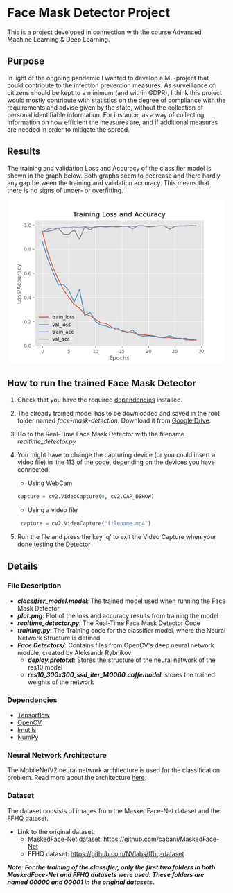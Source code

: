# Face Mask Detector Project
This is a project developed in connection with the course Advanced Machine Learning & Deep Learning.

## Purpose
In light of the ongoing pandemic I wanted to develop a ML-project that could contribute to the infection prevention 
measures. As surveillance of citizens should be kept to a minimum (and within GDPR), I think this project would mostly 
contribute with statistics on the degree of compliance with the requirements and advise given by the state, without the 
collection of personal identifiable information. For instance, as a way of collecting information on how efficient the 
measures are, and if additional measures are needed in order to mitigate the spread.

## Results
The training and validation Loss and Accuracy of the classifier model is shown in the graph below. Both graphs seem to 
decrease and there hardly any gap between the training and validation accuracy. This means that there is no signs of under- 
or overfitting.

![Plotted Loss/Accuracy Graph](plot.png "Plot")

## How to run the trained Face Mask Detector
1. Check that you have the required [dependencies](#dependencies) installed.
2. The already trained model has to be downloaded and saved in the root folder named *face-mask-detection*.
Download it from [Google Drive](https://drive.google.com/file/d/1bsa-TjEF0iY0yGaj6xJbTm8HsElN-i9J/view?usp=sharing).
3. Go to the Real-Time Face Mask Detector with the filename *realtime_detector.py*
4. You might have to change the capturing device (or you could insert a video file) in line 113 of the code, depending 
on the devices you have connected.

    * Using WebCam
    ```python
    capture = cv2.VideoCapture(0, cv2.CAP_DSHOW)
    ```
   * Using a video file
   ```python
    capture = cv2.VideoCapture("filename.mp4")
    ```
   
5. Run the file and press the key 'q' to exit the Video Capture when your done testing the Detector

## Details
### File Description
* ***classifier_model.model***: The trained model used when running the Face Mask Detector
* ***plot.png***: Plot of the loss and accuracy results from training the model
* ***realtime_detector.py***: The Real-Time Face Mask Detector Code
* ***training.py***: The Training code for the classifier model, where the Neural Network Structure is defined
* ***Face Detectors/***: Contains files from OpenCV's deep neural network module, created by Aleksandr Rybnikov
	* ***deploy.prototxt***: Stores the structure of the neural network of the res10 model
	* ***res10_300x300_ssd_iter_140000.caffemodel***: stores the trained weights of the network

### Dependencies
* [Tensorflow](https://www.tensorflow.org/install)
* [OpenCV](https://pypi.org/project/opencv-python/)
* [Imutils](https://pypi.org/project/imutils/)
* [NumPy](https://numpy.org/install/)

### Neural Network Architecture
The MobileNetV2 neural network architecture is used for the classification problem. Read more about the architecture 
[here](https://arxiv.org/abs/1801.04381).

### Dataset
The dataset consists of images from the MaskedFace-Net dataset and the FFHQ dataset.
- Link to the original dataset:
  - MaskedFace-Net dataset: https://github.com/cabani/MaskedFace-Net
  - FFHQ dataset: https://github.com/NVlabs/ffhq-dataset
  
***Note: For the training of the classifier, only the first two folders in both MaskedFace-Net and FFHQ datasets were used. 
These folders are named 00000 and 00001 in the original datasets.***
